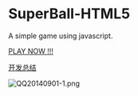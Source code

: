 SuperBall-HTML5
===============

A simple game using javascript. 

[PLAY NOW !!!](https://superball.focinfi.wang)

[开发总结](http://www.jianshu.com/p/JYLt1P)

![QQ20140901-1.png](http://upload-images.jianshu.io/upload_images/17174-392d184e57046e0c.png)
